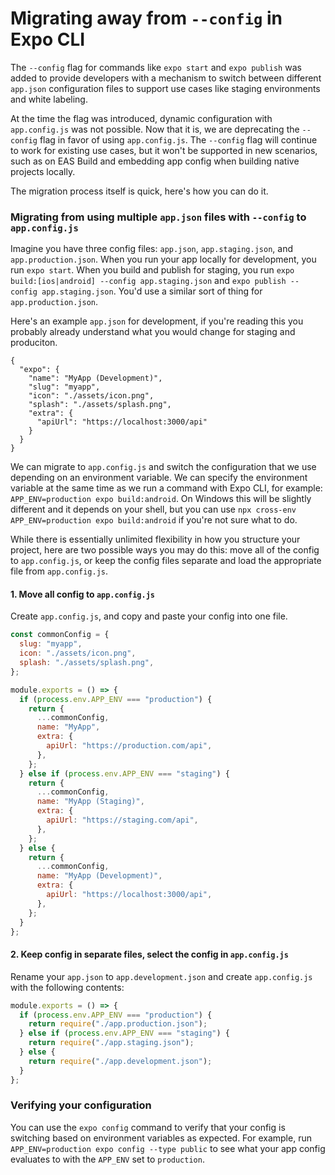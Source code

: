 # Migrating away from `--config` in Expo CLI

The `--config` flag for commands like `expo start` and `expo publish` was added to provide developers with a mechanism to switch between different `app.json` configuration files to support use cases like staging environments and white labeling.

At the time the flag was introduced, dynamic configuration with `app.config.js` was not possible. Now that it is, we are deprecating the `--config` flag in favor of using `app.config.js`. The `--config` flag will continue to work for existing use cases, but it won't be supported in new scenarios, such as on EAS Build and embedding app config when building native projects locally.

The migration process itself is quick, here's how you can do it.

### Migrating from using multiple `app.json` files with `--config` to `app.config.js`

Imagine you have three config files: `app.json`, `app.staging.json`, and `app.production.json`. When you run your app locally for development, you run `expo start`. When you build and publish for staging, you run `expo build:[ios|android] --config app.staging.json` and `expo publish --config app.staging.json`. You'd use a similar sort of thing for `app.production.json`.

Here's an example `app.json` for development, if you're reading this you probably already understand what you would change for staging and produciton.

```
{
  "expo": {
    "name": "MyApp (Development)",
    "slug": "myapp",
    "icon": "./assets/icon.png",
    "splash": "./assets/splash.png",
    "extra": {
      "apiUrl": "https://localhost:3000/api"
    }
  }
}
```

We can migrate to `app.config.js` and switch the configuration that we use depending on an environment variable. We can specify the environment variable at the same time as we run a command with Expo CLI, for example: `APP_ENV=production expo build:android`. On Windows this will be slightly different and it depends on your shell, but you can use `npx cross-env APP_ENV=production expo build:android` if you're not sure what to do.

While there is essentially unlimited flexibility in how you structure your project, here are two possible ways you may do this: move all of the config to `app.config.js`, or keep the config files separate and load the appropriate file from `app.config.js`.

#### 1. **Move all config to `app.config.js`**

Create `app.config.js`, and copy and paste your config into one file.

```js
const commonConfig = {
  slug: "myapp",
  icon: "./assets/icon.png",
  splash: "./assets/splash.png",
};

module.exports = () => {
  if (process.env.APP_ENV === "production") {
    return {
      ...commonConfig,
      name: "MyApp",
      extra: {
        apiUrl: "https://production.com/api",
      },
    };
  } else if (process.env.APP_ENV === "staging") {
    return {
      ...commonConfig,
      name: "MyApp (Staging)",
      extra: {
        apiUrl: "https://staging.com/api",
      },
    };
  } else {
    return {
      ...commonConfig,
      name: "MyApp (Development)",
      extra: {
        apiUrl: "https://localhost:3000/api",
      },
    };
  }
};
```

#### 2. **Keep config in separate files, select the config in `app.config.js`**

Rename your `app.json` to `app.development.json` and create `app.config.js` with the following contents:

```js
module.exports = () => {
  if (process.env.APP_ENV === "production") {
    return require("./app.production.json");
  } else if (process.env.APP_ENV === "staging") {
    return require("./app.staging.json");
  } else {
    return require("./app.development.json");
  }
};
```

### Verifying your configuration

You can use the `expo config` command to verify that your config is switching based on environment variables as expected. For example, run `APP_ENV=production expo config --type public` to see what your app config evaluates to with the `APP_ENV` set to `production`.
